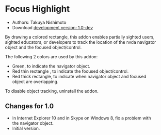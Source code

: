 # Focus Highlight #

* Authors: Takuya Nishimoto
* Download [development version: 1.0-dev][1]

By drawing a colored rectangle, this addon enables partially sighted users, sighted educators, or developers to track the location of the nvda navigator object and the focused object/control.

The following 2 colors are used by this addon:

* Green, to indicate the navigator object.
* Red thin rectangle , to indicate the focused object/control.
* Red thick rectangle, to indicate when navigator object and focused object are overlapping.

To disable object tracking, uninstall the addon.

## Changes for 1.0 ##

* In Internet Explorer 10 and in Skype on Windows 8, fix a problem with the navigator object.
* Initial version.

[1]: http://addons.nvda-project.org/files/get.php?file=fh
